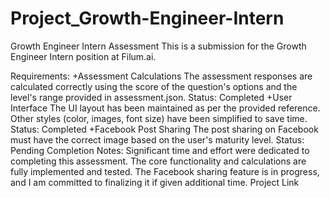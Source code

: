 ﻿# Project_Growth-Engineer-Intern
Growth Engineer Intern Assessment
This is a submission for the Growth Engineer Intern position at Filum.ai.

Requirements:
+Assessment Calculations
  The assessment responses are calculated correctly using the score of the question's options and the level's range provided in assessment.json.
  Status: Completed
+User Interface
  The UI layout has been maintained as per the provided reference. Other styles (color, images, font size) have been simplified to save time.
  Status: Completed
+Facebook Post Sharing
  The post sharing on Facebook must have the correct image based on the user's maturity level.
  Status: Pending Completion
Notes:
Significant time and effort were dedicated to completing this assessment.
The core functionality and calculations are fully implemented and tested.
The Facebook sharing feature is in progress, and I am committed to finalizing it if given additional time.
Project Link
